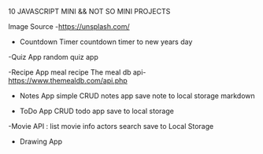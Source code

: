 10 JAVASCRIPT MINI && NOT SO MINI PROJECTS

Image Source
-https://unsplash.com/

- Countdown Timer
    countdown timer to new years day

-Quiz App
    random quiz app

-Recipe App
    meal recipe
    The meal db api- https://www.themealdb.com/api.php

- Notes App
    simple CRUD notes app
    save note to local storage
    markdown

- ToDo App
    CRUD todo app
    save to local storage

-Movie 
    API :
    list
    movie info
    actors
    search
    save to Local Storage


- Drawing App
